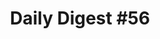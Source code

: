 ---
layout: post
title: "Daily Digest &#35;56"
type: digest
tags: 
    - daily
    - development
description: ""
publish: false
---